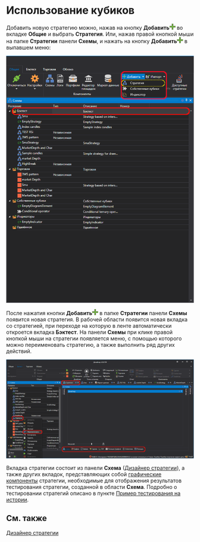 # Использование кубиков

Добавить новую стратегию можно, нажав на кнопку **Добавить**![Designer Panel Circuits 01](../images/Designer_Panel_Circuits_01_button.png) во вкладке **Общие** и выбрать **Стратегия**. Или, нажав правой кнопкой мыши на папке **Стратегии** панели **Схемы**, и нажать на кнопку **Добавить**![Designer Panel Circuits 01](../images/Designer_Panel_Circuits_01_button.png) в выпавшем меню:

![Designer The creation of a strategy 00](../images/Designer_creation_of_strategy_00.png)

После нажатия кнопки **Добавить**![Designer Panel Circuits 01](../images/Designer_Panel_Circuits_01_button.png) в папке **Стратегии** панели **Схемы** появится новая стратегия. В рабочей области появится новая вкладка со стратегией, при переходе на которую в ленте автоматически откроется вкладка **Бэктест**. На панели **Схемы** при клике правой кнопкой мыши на стратегии появляется меню, с помощью которого можно переименовать стратегию, а также выполнить ряд других действий.

![Designer The creation of a strategy 01](../images/Designer_creation_of_strategy_01.png)

Вкладка стратегии состоит из панели **Схема** ([Дизайнер стратегии](Designer_Designer_schemes_strategies_and_component_elements.md)), а также других вкладок, представляющих собой [графические компоненты](Designer_Components.md) стратегии, необходимые для отображения результатов тестирования стратегии, созданной в области **Схема**. Подробно о тестировании стратегий описано в пункте [Пример тестирования на истории](Designer_Example_of_backtesting.md).

## См. также

[Дизайнер стратегии](Designer_Designer_schemes_strategies_and_component_elements.md)
